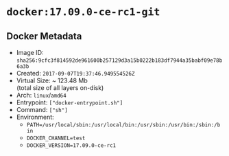 # `docker:17.09.0-ce-rc1-git`

## Docker Metadata

- Image ID: `sha256:9cfc3f814592de961600b257129d3a15b0222b183df7944a35babf09e78b6a3b`
- Created: `2017-09-07T19:37:46.949554526Z`
- Virtual Size: ~ 123.48 Mb  
  (total size of all layers on-disk)
- Arch: `linux`/`amd64`
- Entrypoint: `["docker-entrypoint.sh"]`
- Command: `["sh"]`
- Environment:
  - `PATH=/usr/local/sbin:/usr/local/bin:/usr/sbin:/usr/bin:/sbin:/bin`
  - `DOCKER_CHANNEL=test`
  - `DOCKER_VERSION=17.09.0-ce-rc1`
